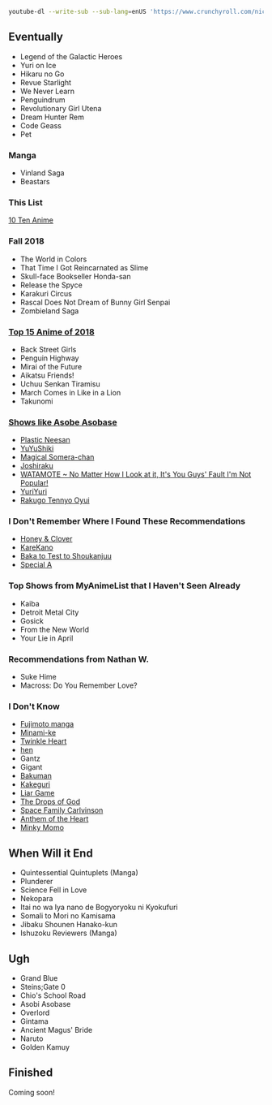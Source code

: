 
```bash
youtube-dl --write-sub --sub-lang=enUS 'https://www.crunchyroll.com/nichijou-my-ordinary-life'
```

## Eventually

- Legend of the Galactic Heroes
- Yuri on Ice
- Hikaru no Go
- Revue Starlight
- We Never Learn
- Penguindrum
- Revolutionary Girl Utena
- Dream Hunter Rem
- Code Geass
- Pet

### Manga

- Vinland Saga
- Beastars


### This List

[10 Ten Anime](https://www.reddit.com/r/Animesuggest/comments/a6fn6a/give_me_your_1010_anime/)

### Fall 2018

- The World in Colors
- That Time I Got Reincarnated as Slime
- Skull-face Bookseller Honda-san
- Release the Spyce
- Karakuri Circus
- Rascal Does Not Dream of Bunny Girl Senpai
- Zombieland Saga

### [Top 15 Anime of 2018](https://www.youtube.com/watch?v=vhSD5-CU42Q)
- Back Street Girls
- Penguin Highway
- Mirai of the Future
- Aikatsu Friends!
- Uchuu Senkan Tiramisu
- March Comes in Like in a Lion
- Takunomi

### [Shows like Asobe Asobase](https://www.reddit.com/r/AsobiAsobase/comments/9m31h8/similar_shows/)

- [Plastic Neesan](https://myanimelist.net/anime/10711/Plastic_Neesan)
- [YuYuShiki](https://www.crunchyroll.com/yuyushiki)
- [Magical Somera-chan](https://www.crunchyroll.com/magical-somera-chan)
- [Joshiraku](https://myanimelist.net/anime/12679/Joshiraku)
- [WATAMOTE ~ No Matter How I Look at it, It's You Guys' Fault I'm Not Popular!](https://www.crunchyroll.com/watamote-no-matter-how-i-look-at-it-its-you-guys-fault-im-not-popular)
- [YuriYuri](https://www.crunchyroll.com/yuruyuri)
- [Rakugo Tennyo Oyui](https://myanimelist.net/anime/2244/Rakugo_Tennyo_Oyui)

### I Don't Remember Where I Found These Recommendations

- [Honey & Clover](https://anilist.co/anime/16/Hachimitsu-to-Clover/)
- [KareKano](https://anilist.co/anime/145/Kareshi-Kanojo-no-Jijou/)
- [Baka to Test to Shoukanjuu](https://anilist.co/anime/6347/Baka-to-Test-to-Shoukanjuu/)
- [Special A](https://anilist.co/anime/3470/Special-A/)

### Top Shows from MyAnimeList that I Haven't Seen Already

- Kaiba
- Detroit Metal City
- Gosick
- From the New World
- Your Lie in April

### Recommendations from Nathan W.
- Suke Hime
- Macross: Do You Remember Love?

### I Don't Know
- [Fujimoto manga](https://www.google.com/search?hl=en&q=fujimoto%20manga)
- [Minami-ke](https://www.google.com/search?hl=en&q=Minami-ke&stick=H4sIAAAAAAAAAOOQUeLSz9U3ME6qSq-0MOJPzs9NTalUyMxTSMzLzE2Nks3NzEvMzVTITlUozslMTlXIT1PIyUxLhUifYkTSDOUkZxgUJxefYuQEcQzTs0oM4RImRpXGMImC3KQKqERlgbFRbg6UU2FYbpGbAuWYm5XkFKf8YuR3RnXWIlZOX7C7dLNTAfkDyIbCAAAA&sa=X&ved=2ahUKEwj0oKWti7vjAhWQUs0KHWIrBsYQxA0wCnoECAsQBQ&biw=1392&bih=822)
- [Twinkle Heart](https://www.google.com/search?hl=en&q=twinkle%20heart)
- [hen](https://mangarock.com/manga/mrs-serie-102288)
- Gantz
- Gigant
- [Bakuman](https://www.google.com/search?hl=en&q=bakuman)
- [Kakeguri](https://www.google.com/search?hl=en&q=kakeguri)
- [Liar Game](https://www.google.com/search?hl=en&q=liar%20game)
- [The Drops of God](https://www.google.com/search?safe=off&hl=en&sxsrf=ACYBGNSssCyjrhsawE97zbN19Dyszwbs0Q%3A1570419325347&ei=fbKaXdrrFIz--gTOi6HYDA&q=drops+of+god&oq=drops+of+god&gs_l=psy-ab.3..0j0i20i263j0j0i20i263j0l6.1456.1456..1668...0.2..0.113.113.0j1......0....1..gws-wiz.......0i71.NkOZpcsp8lY&ved=0ahUKEwianqTwm4nlAhUMv54KHc5FCMsQ4dUDCAo&uact=5)
- [Space Family Carlvinson](https://www.google.com/search?hl=en&q=Space%20Family%20Carlvinson)
- [Anthem of the Heart](https://www.google.com/search?hl=en&q=anthem%20of%20the%20heart)
- [Minky Momo](https://www.google.com/search?hl=en&q=Minky%20Momo)

## When Will it End

- Quintessential Quintuplets (Manga)
- Plunderer
- Science Fell in Love
- Nekopara
- Itai no wa Iya nano de Bogyoryoku ni Kyokufuri
- Somali to Mori no Kamisama
- Jibaku Shounen Hanako-kun
- Ishuzoku Reviewers (Manga)

## Ugh

- Grand Blue
- Steins;Gate 0
- Chio's School Road
- Asobi Asobase
- Overlord
- Gintama
- Ancient Magus' Bride
- Naruto
- Golden Kamuy

## Finished

Coming soon!
